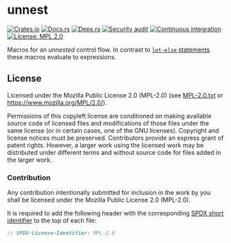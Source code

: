 <!-- SPDX-FileCopyrightText: The unnest authors -->
<!-- SPDX-License-Identifier: MPL-2.0 -->

# unnest

[![Crates.io](https://img.shields.io/crates/v/unnest.svg)](https://crates.io/crates/unnest)
[![Docs.rs](https://docs.rs/unnest/badge.svg)](https://docs.rs/unnest)
[![Deps.rs](https://deps.rs/repo/github/uklotzde/unnest/status.svg)](https://deps.rs/repo/github/uklotzde/unnest)
[![Security audit](https://github.com/uklotzde/unnest/actions/workflows/security-audit.yaml/badge.svg)](https://github.com/uklotzde/unnest/actions/workflows/security-audit.yaml)
[![Continuous integration](https://github.com/uklotzde/unnest/actions/workflows/build-and-test.yaml/badge.svg)](https://github.com/uklotzde/unnest/actions/workflows/build-and-test.yaml)
[![License: MPL 2.0](https://img.shields.io/badge/License-MPL_2.0-brightgreen.svg)](https://opensource.org/licenses/MPL-2.0)

Macros for an _unnested_ control flow. In contrast to
[`let-else` statements](https://blog.rust-lang.org/2022/11/03/Rust-1.65.0.html#let-else-statements)
these macros evaluate to expressions.

## License

Licensed under the Mozilla Public License 2.0 (MPL-2.0) (see [MPL-2.0.txt](LICENSES/MPL-2.0.txt) or <https://www.mozilla.org/MPL/2.0/>).

Permissions of this copyleft license are conditioned on making available source code of licensed files and modifications of those files under the same license (or in certain cases, one of the GNU licenses). Copyright and license notices must be preserved. Contributors provide an express grant of patent rights. However, a larger work using the licensed work may be distributed under different terms and without source code for files added in the larger work.

### Contribution

Any contribution intentionally submitted for inclusion in the work by you shall be licensed under the Mozilla Public License 2.0 (MPL-2.0).

It is required to add the following header with the corresponding [SPDX short identifier](https://spdx.dev/ids/) to the top of each file:

```rust
// SPDX-License-Identifier: MPL-2.0
```
